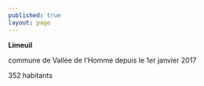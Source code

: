 ```yaml
---
published: true
layout: page
---
```



**Limeuil**

commune de Vallée de l'Homme depuis le 1er janvier 2017

352 habitants
